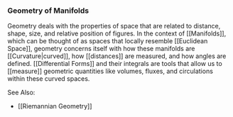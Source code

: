 ### Geometry of Manifolds
Geometry deals with the properties of space that are related to distance, shape, size, and relative position of figures. In the context of [[Manifolds]], which can be thought of as spaces that locally resemble [[Euclidean Space]], geometry concerns itself with how these manifolds are [[Curvature|curved]], how [[distances]] are measured, and how angles are defined. [[Differential Forms]] and their integrals are tools that allow us to [[measure]] geometric quantities like volumes, fluxes, and circulations within these curved spaces.

See Also:
- [[Riemannian Geometry]]